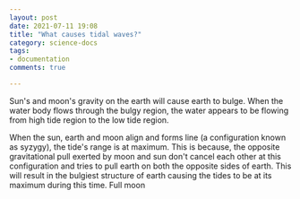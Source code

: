 ```yaml
---
layout: post
date: 2021-07-11 19:08
title: "What causes tidal waves?"
category: science-docs
tags:
- documentation
comments: true

---
```


Sun's and moon's gravity on the earth will cause earth to bulge. When the water body flows through the bulgy region, the water appears to be
flowing from high tide region to the low tide region.

<!--more-->

When the sun, earth and moon align and forms line (a configuration known as syzygy), the tide's range is at maximum. This is because, the opposite gravitational pull
exerted by moon and sun don't cancel each other at this configuration and tries to pull earth on both the opposite sides of earth. This will result in
the bulgiest structure of earth causing the tides to be at its maximum during this time. Full moon   


